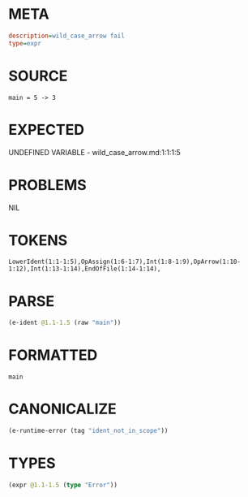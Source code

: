 # META
~~~ini
description=wild_case_arrow fail
type=expr
~~~
# SOURCE
~~~roc
main = 5 -> 3
~~~
# EXPECTED
UNDEFINED VARIABLE - wild_case_arrow.md:1:1:1:5
# PROBLEMS
NIL
# TOKENS
~~~zig
LowerIdent(1:1-1:5),OpAssign(1:6-1:7),Int(1:8-1:9),OpArrow(1:10-1:12),Int(1:13-1:14),EndOfFile(1:14-1:14),
~~~
# PARSE
~~~clojure
(e-ident @1.1-1.5 (raw "main"))
~~~
# FORMATTED
~~~roc
main
~~~
# CANONICALIZE
~~~clojure
(e-runtime-error (tag "ident_not_in_scope"))
~~~
# TYPES
~~~clojure
(expr @1.1-1.5 (type "Error"))
~~~
